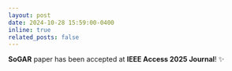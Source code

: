 ```yaml
---
layout: post
date: 2024-10-28 15:59:00-0400
inline: true
related_posts: false
---
```



<b>SoGAR</b> paper has been accepted at <strong>IEEE Access 2025 Journal</strong>! :sparkles: